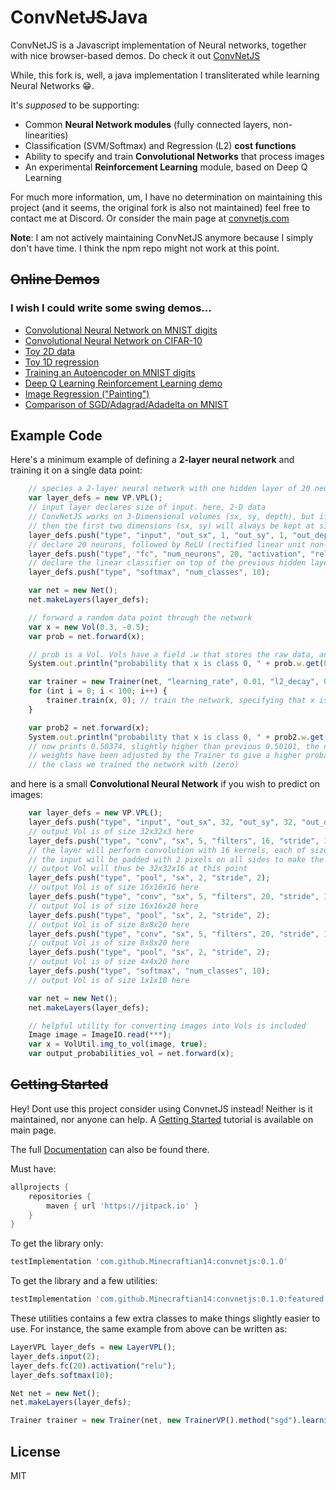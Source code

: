 
# ConvNet~~JS~~Java

ConvNetJS is a Javascript implementation of Neural networks, together with nice browser-based demos.
Do check it out [ConvNetJS](https://github.com/karpathy/convnetjs)

While, this fork is, well, a java implementation I transliterated while learning Neural Networks 😁.

It's _supposed_ to be supporting:

- Common **Neural Network modules** (fully connected layers, non-linearities)
- Classification (SVM/Softmax) and Regression (L2) **cost functions**
- Ability to specify and train **Convolutional Networks** that process images
- An experimental **Reinforcement Learning** module, based on Deep Q Learning

For much more information, um, I have no determination on maintaining this project (and it seems, the original fork is also not maintained) feel free to contact me at Discord.
Or consider the main page at [convnetjs.com](http://convnetjs.com)

**Note**: I am not actively maintaining ConvNetJS anymore because I simply don't have time. I think the npm repo might not work at this point.

## ~~Online Demos~~
### I wish I could write some swing demos...
- [Convolutional Neural Network on MNIST digits](http://cs.stanford.edu/~karpathy/convnetjs/demo/mnist.html)
- [Convolutional Neural Network on CIFAR-10](http://cs.stanford.edu/~karpathy/convnetjs/demo/cifar10.html)
- [Toy 2D data](http://cs.stanford.edu/~karpathy/convnetjs/demo/classify2d.html)
- [Toy 1D regression](http://cs.stanford.edu/~karpathy/convnetjs/demo/regression.html)
- [Training an Autoencoder on MNIST digits](http://cs.stanford.edu/~karpathy/convnetjs/demo/autoencoder.html)
- [Deep Q Learning Reinforcement Learning demo](http://cs.stanford.edu/people/karpathy/convnetjs/demo/rldemo.html)
- [Image Regression ("Painting")](http://cs.stanford.edu/~karpathy/convnetjs/demo/image_regression.html)
- [Comparison of SGD/Adagrad/Adadelta on MNIST](http://cs.stanford.edu/people/karpathy/convnetjs/demo/trainers.html)

## Example Code

Here's a minimum example of defining a **2-layer neural network** and training
it on a single data point:

```javascript
    // species a 2-layer neural network with one hidden layer of 20 neurons
    var layer_defs = new VP.VPL();
    // input layer declares size of input. here, 2-D data
    // ConvNetJS works on 3-Dimensional volumes (sx, sy, depth), but if you're not dealing with images
    // then the first two dimensions (sx, sy) will always be kept at size 1
    layer_defs.push("type", "input", "out_sx", 1, "out_sy", 1, "out_depth", 2);
    // declare 20 neurons, followed by ReLU (rectified linear unit non-linearity)
    layer_defs.push("type", "fc", "num_neurons", 20, "activation", "relu");
    // declare the linear classifier on top of the previous hidden layer
    layer_defs.push("type", "softmax", "num_classes", 10);

    var net = new Net();
    net.makeLayers(layer_defs);

    // forward a random data point through the network
    var x = new Vol(0.3, -0.5);
    var prob = net.forward(x);

    // prob is a Vol. Vols have a field .w that stores the raw data, and .dw that stores gradients
    System.out.println("probability that x is class 0, " + prob.w.get(0)); // prints 0.50101

    var trainer = new Trainer(net, "learning_rate", 0.01, "l2_decay", 0.001);
    for (int i = 0; i < 100; i++) {
        trainer.train(x, 0); // train the network, specifying that x is class zero
    }

    var prob2 = net.forward(x);
    System.out.println("probability that x is class 0, " + prob2.w.get(0));
    // now prints 0.50374, slightly higher than previous 0.50101, the networks
    // weights have been adjusted by the Trainer to give a higher probability to
    // the class we trained the network with (zero)
```

and here is a small **Convolutional Neural Network** if you wish to predict on images:

```javascript
    var layer_defs = new VP.VPL();
    layer_defs.push("type", "input", "out_sx", 32, "out_sy", 32, "out_depth", 3); // declare size of input
    // output Vol is of size 32x32x3 here
    layer_defs.push("type", "conv", "sx", 5, "filters", 16, "stride", 1, "pad", 2, "activation", "relu");
    // the layer will perform convolution with 16 kernels, each of size 5x5.
    // the input will be padded with 2 pixels on all sides to make the output Vol of the same size
    // output Vol will thus be 32x32x16 at this point
    layer_defs.push("type", "pool", "sx", 2, "stride", 2);
    // output Vol is of size 16x16x16 here
    layer_defs.push("type", "conv", "sx", 5, "filters", 20, "stride", 1, "pad", 2, "activation", "relu");
    // output Vol is of size 16x16x20 here
    layer_defs.push("type", "pool", "sx", 2, "stride", 2);
    // output Vol is of size 8x8x20 here
    layer_defs.push("type", "conv", "sx", 5, "filters", 20, "stride", 1, "pad", 2, "activation", "relu");
    // output Vol is of size 8x8x20 here
    layer_defs.push("type", "pool", "sx", 2, "stride", 2);
    // output Vol is of size 4x4x20 here
    layer_defs.push("type", "softmax", "num_classes", 10);
    // output Vol is of size 1x1x10 here

    var net = new Net();
    net.makeLayers(layer_defs);

    // helpful utility for converting images into Vols is included
    Image image = ImageIO.read(***);
    var x = VolUtil.img_to_vol(image, true);
    var output_probabilities_vol = net.forward(x);
```

## ~~Getting Started~~
Hey! Dont use this project consider using ConvnetJS instead! Neither is it maintained, nor anyone can help.
A [Getting Started](http://cs.stanford.edu/people/karpathy/convnetjs/started.html) tutorial is available on main page.

The full [Documentation](http://cs.stanford.edu/people/karpathy/convnetjs/docs.html) can also be found there.


Must have:
```groovy
allprojects {
    repositories {
        maven { url 'https://jitpack.io' }
    }
}

```

To get the library only:
```groovy
testImplementation 'com.github.Minecraftian14:convnetjs:0.1.0'

```
To get the library and a few utilities:

```groovy
testImplementation 'com.github.Minecraftian14:convnetjs:0.1.0:featured'

```
These utilities contains a few extra classes to make things slightly easier to use.
For instance, the same example from above can be written as:
```js
LayerVPL layer_defs = new LayerVPL();
layer_defs.input(2);
layer_defs.fc(20).activation("relu");
layer_defs.softmax(10);

Net net = new Net();
net.makeLayers(layer_defs);

Trainer trainer = new Trainer(net, new TrainerVP().method("sgd").learning_rate(0.01).l2_decay(0.001));
```

## License
MIT
